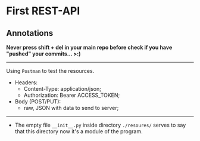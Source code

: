 # First REST-API 
## Annotations 

**Never press shift + del in your main repo before check if you have "pushed" your commits... >:)**

---

Using `Postman` to test the resources. 
* Headers: 
	* Content-Type: application/json;
	* Authorization: Bearer ACCESS_TOKEN;
* Body (POST/PUT):
	* raw, JSON with data to send to server;

--- 

* The empty file `__init__.py` inside directory `./resoures/` serves to say that this directory now it's a module of the program.